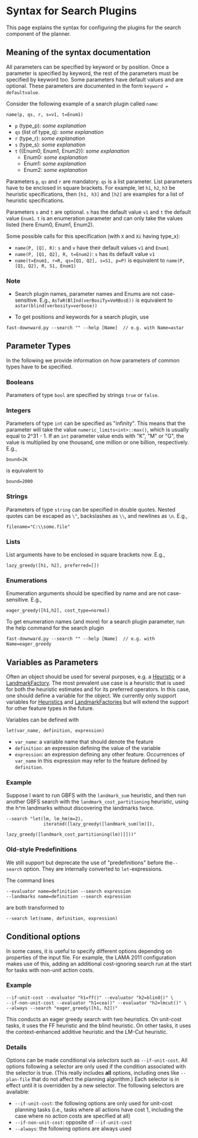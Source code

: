 # Syntax for Search Plugins

This page explains the syntax for configuring the plugins for the search
component of the planner. 

## Meaning of the syntax documentation

All parameters can be specified by keyword or by position. Once a parameter is
specified by keyword, the rest of the parameters must be specified by keyword
too. Some parameters have default values and are optional. These parameters are
documented in the form `keyword = defaultvalue`.

Consider the following example of a search plugin called `name`:

    name(p, qs, r, s=v1, t=Enum1)

-   `p` (type_p): _some explanation_
-   `qs` (list of type_q): _some explanation_
-   `r` (type_r): _some explanation_
-   `s` (type_s): _some explanation_
-   `t` ({Enum0, Enum1, Enum2}): _some explanation_
    -   Enum0: _some explanation_
    -   Enum1: _some explanation_
    -   Enum2: _some explanation_

Parameters `p`, `qs` and `r` are mandatory. `qs` is a list parameter. List
parameters have to be enclosed in square brackets. For example, let `h1`, `h2`,
`h3` be heuristic specifications, then `[h1, h3]` and `[h2]` are examples for
a list of heuristic specifications.

Parameters `s` and `t` are optional. `s` has the default value `v1` and `t` the
default value `Enum1`. `t` is an enumeration parameter and can only take the
values listed (here Enum0, Enum1, Enum2).

Some possible calls for this specification (with `X` and `Xi` having type_x):

-   `name(P, [Q], R)`: `s` and `v` have their default values `v1` and `Enum1`
-   `name(P, [Q1, Q2], R, t=Enum2)`: `s` has its default value `v1`
-   `name(t=Enum1, r=R, qs=[Q1, Q2], s=S1, p=P)` is equivalent to
    `name(P, [Q1, Q2], R, S1, Enum1)`

### Note

-   Search plugin names, parameter names and Enums are not case-sensitive. E.g., `AsTaR(BlInd(verBosiTy=VeRBosE))`
is equivalent to `astar(blind(verbosity=verbose))`


-   To get positions and keywords for a search plugin, use

```
fast-downward.py --search "" --help [Name]  // e.g. with Name=astar
```

## Parameter Types
In the following we provide information on how parameters of common types have to be specified.

### Booleans

Parameters of type `bool` are specified by strings `true` or `false`.

### Integers

Parameters of type `int` can be specified as "infinity". This means that the
parameter will take the value `numeric_limits<int>::max()`, which is usually
equal to 2^31 - 1. If an `int` parameter value ends with "K", "M" or "G", the
value is multiplied by one thousand, one million or one billion, respectively. E.g.,

    bound=2K

is equivalent to 

    bound=2000

### Strings

Parameters of type `string` can be specified in double quotes. Nested quotes
can be escaped as `\"`, backslashes as `\\`, and newlines as `\n`. E.g.,

    filename="C:\\some.file"

### Lists

List arguments have to be enclosed in square brackets now. E.g.,

    lazy_greedy([h1, h2], preferred=[])

### Enumerations

Enumeration arguments should be specified by name and are not case-sensitive. E.g.,

    eager_greedy([h1,h2], cost_type=normal)

To get enumeration names (and more) for a search plugin parameter, run the help command for the search plugin

    fast-downward.py --search "" --help [Name]  // e.g. with Name=eager_greedy

## Variables as Parameters

Often an object should be used for several purposes, e.g. a
[Heuristic](search/Evaluator.md) or a [LandmarkFactory](search/LandmarkFactory.md).
The most prevalent use case is a heuristic that is used for both the heuristic
estimates and for its preferred operators. In this case, one should define
a variable for the object. We currently only support variables for
[Heuristics](search/Evaluator.md) and [LandmarkFactories](search/LandmarkFactory.md)
but will extend the support for other feature types in the future.

Variables can be defined with

    let(var_name, definition, expression)

-   `var_name`: a variable name that should denote the feature
-   `definition`: an expression defining the value of the variable
-   `expression`: an expression defining any other feature.
    Occurrences of `var_name` in this expression may refer to the feature
    defined by `definition`.

### Example

Suppose I want to run GBFS with the `landmark_sum` heuristic, and then run
another GBFS search with the `landmark_cost_partitioning` heuristic, using the
h^m landmarks without discovering the landmarks twice.

```
--search "let(lm, lm_hm(m=2), 
              iterated([lazy_greedy([landmark_sum(lm)]),
                        lazy_greedy([landmark_cost_partitioning(lm))]]))"
```

### Old-style Predefinitions

We still support but deprecate the use of "predefinitions" before the`--search`
option. They are internally converted to `let`-expressions.

The command lines

    --evaluator name=definition --search expression
    --landmarks name=definition --search expression

are both transformed to

    --search let(name, definition, expression)

## Conditional options

In some cases, it is useful to specify different options depending on
properties of the input file. For example, the LAMA 2011 configuration
makes use of this, adding an additional cost-ignoring search run at the
start for tasks with non-unit action costs.

### Example

    --if-unit-cost --evaluator "h1=ff()" --evaluator "h2=blind()" \
    --if-non-unit-cost --evaluator "h1=cea()" --evaluator "h2=lmcut()" \
    --always --search "eager_greedy([h1, h2])"

This conducts an eager greedy search with two heuristics. On unit-cost
tasks, it uses the FF heuristic and the blind heuristic. On other tasks,
it uses the context-enhanced additive heuristic and the LM-Cut
heuristic.

### Details

Options can be made conditional via *selectors* such as
`--if-unit-cost`. All options following a selector are only used if
the condition associated with the selector is true. (This really
includes **all** options, including ones like `--plan-file` that do
not affect the planning algorithm.) Each selector is in effect until it
is overridden by a new selector. The following selectors are available:

-   `--if-unit-cost`: the following options are only used for
    unit-cost planning tasks (i.e., tasks where all actions have cost 1,
    including the case where no action costs are specified at all)
-   `--if-non-unit-cost`: opposite of `--if-unit-cost`
-   `--always`: the following options are always used
